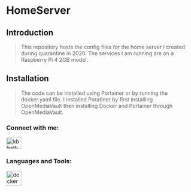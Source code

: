 # HomeServer

## Introduction

> This repository hosts the config files for the home server I created during quarantine in 2020. The services I am running are on a Raspberry Pi 4 2GB model.

## Installation

> The code can be installed using Portainer or by running the docker.yaml file. I installed Poratiner by first installing OpenMediaVault then installing Docker and Portainer through OpenMediaVault.

<p align="left"> 
<h3 align="left">Connect with me:</h3>
<a href="https://linkedin.com/in/kbhatti5924" target="blank"><img align="center" 
src="https://cdn.jsdelivr.net/npm/simple-icons@3.0.1/icons/linkedin.svg" alt="kbhatti5924" height="30" width="40" /></a>
</p>

<h3 align="left">Languages and Tools:</h3>
<p align="left">
<a href="https://www.docker.com/" target="_blank">
<img src="https://devicons.github.io/devicon/devicon.git/icons/docker/docker-original-wordmark.svg" alt="docker" width="40" height="40"/>
</a>
</p>
